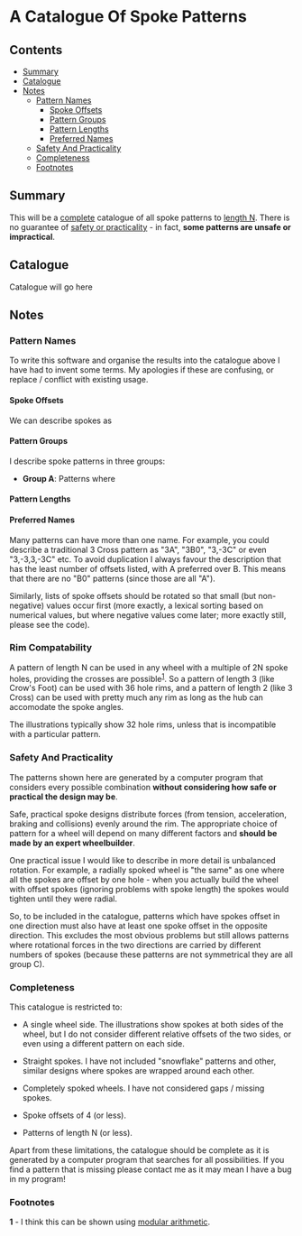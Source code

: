 
# A Catalogue Of Spoke Patterns

## Contents

* [Summary](#summary)
* [Catalogue](#catalogue)
* [Notes](#notes)
  * [Pattern Names](#pattern-names)
    * [Spoke Offsets](#spoke-offsets)
    * [Pattern Groups](#pattern-groups)
    * [Pattern Lengths](#pattern-lengths)
    * [Preferred Names](#preferred-names)
  * [Safety And Practicality](#safety-and-practicality)
  * [Completeness](#completeness)
  * [Footnotes](#footnotes)

## Summary

This will be a [complete](#complete) catalogue of all spoke patterns
to [length N](#pattern-names).  There is no guarantee of [safety or
practicality](#safety-and-practicality) - in fact, **some patterns are
unsafe or impractical**.

## Catalogue

Catalogue will go here

## Notes

### Pattern Names

To write this software and organise the results into the catalogue
above I have had to invent some terms.  My apologies if these are
confusing, or replace / conflict with existing usage.

#### Spoke Offsets

We can describe spokes as 

#### Pattern Groups

I describe spoke patterns in three groups:

* **Group A**: Patterns where 

#### Pattern Lengths



#### Preferred Names

Many patterns can have more than one name.  For example, you could
describe a traditional 3 Cross pattern as "3A", "3B0", "3,-3C" or even
"3,-3,3,-3C" etc.  To avoid duplication I always favour the
description that has the least number of offsets listed, with A
preferred over B.  This means that there are no "B0" patterns (since
those are all "A").

Similarly, lists of spoke offsets should be rotated so that small (but
non-negative) values occur first (more exactly, a lexical sorting
based on numerical values, but where negative values come later; more
exactly still, please see the code).

### Rim Compatability

A pattern of length N can be used in any wheel with a multiple of 2N
spoke holes, providing the crosses are
possible<sup>[1](#footnote-1)</sup>.  So a pattern of length 3 (like
Crow's Foot) can be used with 36 hole rims, and a pattern of length 2
(like 3 Cross) can be used with pretty much any rim as long as the hub
can accomodate the spoke angles.

The illustrations typically show 32 hole rims, unless that is
incompatible with a particular pattern.

### Safety And Practicality

The patterns shown here are generated by a computer program that
considers every possible combination **without considering how safe
or practical the design may be**.

Safe, practical spoke designs distribute forces (from tension,
acceleration, braking and collisions) evenly around the rim.  The
appropriate choice of pattern for a wheel will depend on many
different factors and **should be made by an expert wheelbuilder**.

One practical issue I would like to describe in more detail is
unbalanced rotation.  For example, a radially spoked wheel is "the
same" as one where all the spokes are offset by one hole - when you
actually build the wheel with offset spokes (ignoring problems with
spoke length) the spokes would tighten until they were radial.

So, to be included in the catalogue, patterns which have spokes offset
in one direction must also have at least one spoke offset in the
opposite direction.  This excludes the most obvious problems but still
allows patterns where rotational forces in the two directions are
carried by different numbers of spokes (because these patterns are not
symmetrical they are all group C).

### Completeness

This catalogue is restricted to:

* A single wheel side.  The illustrations show spokes at both sides of
  the wheel, but I do not consider different relative offsets of the
  two sides, or even using a different pattern on each side.

* Straight spokes.  I have not included "snowflake" patterns and
  other, similar designs where spokes are wrapped around each other.

* Completely spoked wheels.  I have not considered gaps / missing
  spokes.

* Spoke offsets of 4 (or less).

* Patterns of length N (or less).

Apart from these limitations, the catalogue should be complete as it
is generated by a computer program that searches for all
possibilities.  If you find a pattern that is missing please contact
me as it may mean I have a bug in my program!

### Footnotes

**<a name="footnote-1">1</a>** - I think this can be shown using
  [modular
  arithmetic](https://en.wikipedia.org/wiki/Modular_arithmetic).
